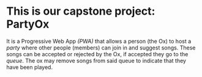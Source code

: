 # This is our capstone project: PartyOx

It is a Progressive Web App _(PWA)_ that allows a person (the Ox) to host a _party_ where other people (members) can join in and suggest songs. These songs can be accepted or rejected by the Ox, if accepted they go to the _queue_. The ox may remove songs from said queue to indicate that they have been played.
